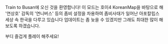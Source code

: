 Train to Busan에 오신 것을 환영합니다! 
이 모드는 호이4 KoreanMap을 바탕으로 해 '연상호' 감독의 '연니버스' 등의 좀비 설정을 차용하여 좀비사태가 일어난 아포칼립스 세상 속 한국을 다루고 있습니다
업데이트는 좀 늦을 수 있겠지만 그래도 최대한 많이 해보도록 하겠습니다.

부디 즐겁게 플레이 해주세요!
